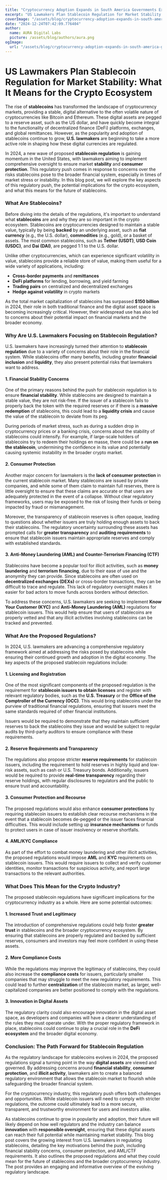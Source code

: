 ```yaml
---
title: "Cryptocurrency Adoption Expands in South America Governments Explore Regulation"
excerpt: "US Lawmakers Plan Stablecoin Regulation for Market Stability: What It Means for the Crypto Ecosystem  The rise of **stablecoins**"
coverImage: "/assets/blog/cryptocurrency-adoption-expands-in-south-america-governments-explore-regulation.jpg"
date: "2024-12-24T07:42:09.776404"
author:
  name: AURA Digital Labs
  picture: /assets/blog/authors/aura.png
ogImage:
  url: "/assets/blog/cryptocurrency-adoption-expands-in-south-america-governments-explore-regulation.jpg"
---
```


# US Lawmakers Plan Stablecoin Regulation for Market Stability: What It Means for the Crypto Ecosystem

The rise of **stablecoins** has transformed the landscape of cryptocurrency markets, providing a stable, digital alternative to the often volatile nature of cryptocurrencies like Bitcoin and Ethereum. These digital assets are pegged to a reserve asset, such as the US dollar, and have quickly become integral to the functionality of decentralized finance (DeFi) platforms, exchanges, and global remittances. However, as the popularity and adoption of stablecoins continue to grow, **U.S. lawmakers** are beginning to take a more active role in shaping how these digital currencies are regulated.

In 2024, a new wave of proposed **stablecoin regulation** is gaining momentum in the United States, with lawmakers aiming to implement comprehensive oversight to ensure market **stability** and **consumer protection**. This regulatory push comes in response to concerns over the risks stablecoins pose to the broader financial system, especially in times of market stress or instability. In this blog post, we will explore the key aspects of this regulatory push, the potential implications for the crypto ecosystem, and what this means for the future of stablecoins.

### What Are Stablecoins?

Before diving into the details of the regulations, it's important to understand what **stablecoins** are and why they are so important in the crypto ecosystem. Stablecoins are cryptocurrencies designed to maintain a stable value, typically by being **backed** by an underlying asset, such as **fiat currency** (e.g., the U.S. dollar), **commodities** (e.g., gold), or a basket of assets. The most common stablecoins, such as **Tether (USDT)**, **USD Coin (USDC)**, and **Dai (DAI)**, are pegged 1:1 to the U.S. dollar.

Unlike other cryptocurrencies, which can experience significant volatility in value, stablecoins provide a reliable store of value, making them useful for a wide variety of applications, including:
- **Cross-border payments** and **remittances**
- **DeFi platforms** for lending, borrowing, and yield farming
- **Trading pairs** on centralized and decentralized exchanges
- **Hedge against volatility** in crypto markets

As the total market capitalization of stablecoins has surpassed **$150 billion** in 2024, their role in both traditional finance and the digital asset space is becoming increasingly critical. However, their widespread use has also led to concerns about their potential impact on financial markets and the broader economy.

### Why Are U.S. Lawmakers Focusing on Stablecoin Regulation?

U.S. lawmakers have increasingly turned their attention to **stablecoin regulation** due to a variety of concerns about their role in the financial system. While stablecoins offer many benefits, including greater **financial inclusion** and **liquidity**, they also present potential risks that lawmakers want to address.

#### 1. **Financial Stability Concerns**

One of the primary reasons behind the push for stablecoin regulation is to ensure **financial stability**. While stablecoins are designed to maintain a stable value, they are not risk-free. If the issuer of a stablecoin fails to properly back the token with the required reserves or if there is a **massive redemption** of stablecoins, this could lead to a **liquidity crisis** and cause the value of the stablecoin to deviate from its peg. 

During periods of market stress, such as during a sudden drop in cryptocurrency prices or a banking crisis, concerns about the stability of stablecoins could intensify. For example, if large-scale holders of stablecoins try to redeem their holdings en masse, there could be a **run on the stablecoin**, undermining the confidence in its value and potentially causing systemic instability in the broader crypto market.

#### 2. **Consumer Protection**

Another major concern for lawmakers is the **lack of consumer protection** in the current stablecoin market. Many stablecoins are issued by private companies, and while some of them claim to maintain full reserves, there is little oversight to ensure that these claims are accurate or that users are adequately protected in the event of a collapse. Without clear regulatory frameworks, users may be exposed to the risk of losing their funds or being impacted by fraud or mismanagement.

Moreover, the transparency of stablecoin reserves is often opaque, leading to questions about whether issuers are truly holding enough assets to back their stablecoins. The regulatory uncertainty surrounding these assets has prompted calls for **greater transparency** and **auditing requirements** to ensure that stablecoin issuers maintain appropriate reserves and comply with established standards.

#### 3. **Anti-Money Laundering (AML) and Counter-Terrorism Financing (CTF)**

Stablecoins have become a popular tool for illicit activities, such as **money laundering** and **terrorism financing**, due to their ease of use and the anonymity they can provide. Since stablecoins are often used on **decentralized exchanges (DEXs)** or cross-border transactions, they can be difficult to trace and regulate. This lack of regulatory oversight makes it easier for bad actors to move funds across borders without detection.

To address these concerns, U.S. lawmakers are seeking to implement **Know Your Customer (KYC)** and **Anti-Money Laundering (AML)** regulations for stablecoin issuers. This would help ensure that users of stablecoins are properly vetted and that any illicit activities involving stablecoins can be tracked and prevented.

### What Are the Proposed Regulations?

In 2024, U.S. lawmakers are advancing a comprehensive regulatory framework aimed at addressing the risks posed by stablecoins while ensuring their continued growth and adoption in the digital economy. The key aspects of the proposed stablecoin regulations include:

#### 1. **Licensing and Registration**

One of the most significant components of the proposed regulation is the requirement for **stablecoin issuers to obtain licenses** and register with relevant regulatory bodies, such as the **U.S. Treasury** or the **Office of the Comptroller of the Currency (OCC)**. This would bring stablecoins under the purview of traditional financial regulations, ensuring that issuers meet the same standards required of other financial institutions.

Issuers would be required to demonstrate that they maintain sufficient reserves to back the stablecoins they issue and would be subject to regular audits by third-party auditors to ensure compliance with these requirements.

#### 2. **Reserve Requirements and Transparency**

The regulations also propose stricter **reserve requirements** for stablecoin issuers, including the requirement to hold reserves in highly liquid and low-risk assets, such as cash or U.S. Treasury bonds. Additionally, issuers would be required to provide **real-time transparency** regarding their reserve holdings, with regular disclosures to regulators and the public to ensure trust and accountability.

#### 3. **Consumer Protection and Recourse**

The proposed regulations would also enhance **consumer protections** by requiring stablecoin issuers to establish clear recourse mechanisms in the event that a stablecoin becomes de-pegged or the issuer faces financial difficulties. This would include setting up **insurance mechanisms** or funds to protect users in case of issuer insolvency or reserve shortfalls.

#### 4. **AML/KYC Compliance**

As part of the effort to combat money laundering and other illicit activities, the proposed regulations would impose **AML** and **KYC** requirements on stablecoin issuers. This would require issuers to collect and verify customer identities, monitor transactions for suspicious activity, and report large transactions to the relevant authorities.

### What Does This Mean for the Crypto Industry?

The proposed stablecoin regulations have significant implications for the cryptocurrency industry as a whole. Here are some potential outcomes:

#### 1. **Increased Trust and Legitimacy**

The introduction of comprehensive regulations could help foster **greater trust** in stablecoins and the broader cryptocurrency ecosystem. By ensuring that stablecoins are properly regulated and backed by sufficient reserves, consumers and investors may feel more confident in using these assets.

#### 2. **More Compliance Costs**

While the regulations may improve the legitimacy of stablecoins, they could also increase the **compliance costs** for issuers, particularly smaller companies that may struggle to meet the new regulatory requirements. This could lead to further **centralization** of the stablecoin market, as larger, well-capitalized companies are better positioned to comply with the regulations.

#### 3. **Innovation in Digital Assets**

The regulatory clarity could also encourage innovation in the digital asset space, as developers and companies will have a clearer understanding of the rules they must operate under. With the proper regulatory framework in place, stablecoins could continue to play a crucial role in the **DeFi ecosystem** and the broader digital economy.

### Conclusion: The Path Forward for Stablecoin Regulation

As the regulatory landscape for stablecoins evolves in 2024, the proposed regulations signal a turning point in the way **digital assets** are viewed and governed. By addressing concerns around **financial stability**, **consumer protection**, and **illicit activity**, lawmakers aim to create a balanced regulatory environment that allows the stablecoin market to flourish while safeguarding the broader financial system.

For the cryptocurrency industry, this regulatory push offers both challenges and opportunities. While stablecoin issuers will need to comply with stricter regulations, the outcome could ultimately lead to a more secure, transparent, and trustworthy environment for users and investors alike.

As stablecoins continue to grow in popularity and adoption, their future will likely depend on how well regulators and the industry can balance **innovation** with **responsible oversight**, ensuring that these digital assets can reach their full potential while maintaining market stability.
This blog post covers the growing interest from U.S. lawmakers in regulating stablecoins, detailing the key motivations behind the push, including financial stability concerns, consumer protection, and AML/CTF requirements. It also outlines the proposed regulations and what they could mean for the future of stablecoins and the broader cryptocurrency industry. The post provides an engaging and informative overview of the evolving regulatory landscape.